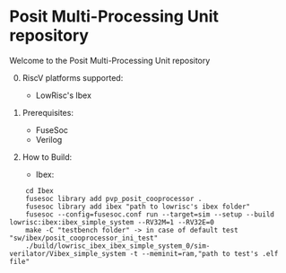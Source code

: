 # Posit Multi-Processing Unit repository
Welcome to the Posit Multi-Processing Unit repository

0. RiscV platforms supported:
   - LowRisc's Ibex
  
1. Prerequisites:
   - FuseSoc
   - Verilog
  
2. How to Build:
   - Ibex:
  ```
      cd Ibex
      fusesoc library add pvp_posit_cooprocessor .
      fusesoc library add ibex "path to lowrisc's ibex folder"
      fusesoc --config=fusesoc.conf run --target=sim --setup --build lowrisc:ibex:ibex_simple_system --RV32M=1 --RV32E=0
      make -C "testbench folder" -> in case of default test "sw/ibex/posit_cooprocessor_ini_test"
      ./build/lowrisc_ibex_ibex_simple_system_0/sim-verilator/Vibex_simple_system -t --meminit=ram,"path to test's .elf file"
  ```

